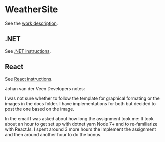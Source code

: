 # WeatherSite

See the [work description](docs/WorkDescription.md).

## .NET

See [.NET instructions](dotnet/README.md).

## React

See [React instructions](react/weather-site/README.md).

Johan van der Veen
Developers notes:

I was not sure whether to follow the template for graphical formating or the images in the docs folder.
I have implementations for both but decided to post the one based on the image.

In the email I was asked about how long the assignment took me:
It took about an hour to get set up with dotnet yarn Node 7+ and to re-familiarize with ReactJs. I spent around 3 more hours the Implement the assignment and then around another hour to do the bonus. 
